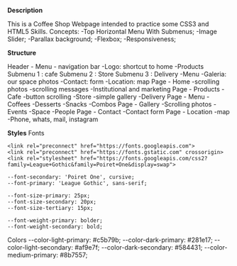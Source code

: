 **Description**

This is a Coffee Shop Webpage intended to practice some CSS3 and HTML5 Skills.
Concepts:
-Top Horizontal Menu With Submenus;
-Image Slider;
-Parallax background;
-Flexbox;
-Responsiveness;


**Structure**

Header - Menu - navigation bar
    -Logo: shortcut to home
    -Products
        Submenu 1 : cafe
        Submenu 2 : Store
        Submenu 3 : Delivery
    -Menu
    -Galeria: our space photos
    -Contact: form
    -Location: map
Page - Home
    -scrolling photos
    -scrolling messages
        -Institutional and marketing
Page - Products
    -Cafe
        -button scrolling
    -Store
        -simple gallery
    -Delivery
Page - Menu
    -Coffees
    -Desserts
    -Snacks
    -Combos
Page - Gallery
    -Scrolling photos
        -Events
        -Space
        -People
Page - Contact
    -Contact form
Page - Location
    -map
    -Phone, whats, mail, instagram

**Styles**
Fonts

    <link rel="preconnect" href="https://fonts.googleapis.com">
    <link rel="preconnect" href="https://fonts.gstatic.com" crossorigin>
    <link rel="stylesheet" href="https://fonts.googleapis.com/css2?family=League+Gothic&family=Poiret+One&display=swap">

    --font-secondary: 'Poiret One', cursive;
    --font-primary: 'League Gothic', sans-serif;

    --font-size-primary: 25px;
    --font-size-secondary: 20px;
    --font-size-tertiary: 15px;

    --font-weight-primary: bolder;
    --font-weight-secondary: bold;

Colors
     --color-light-primary: #c5b79b;
     --color-dark-primary: #281e17;
     --color-light-secondary: #af9e7f;
     --color-dark-secondary: #584431;
     --color-medium-primary: #8b7557;
